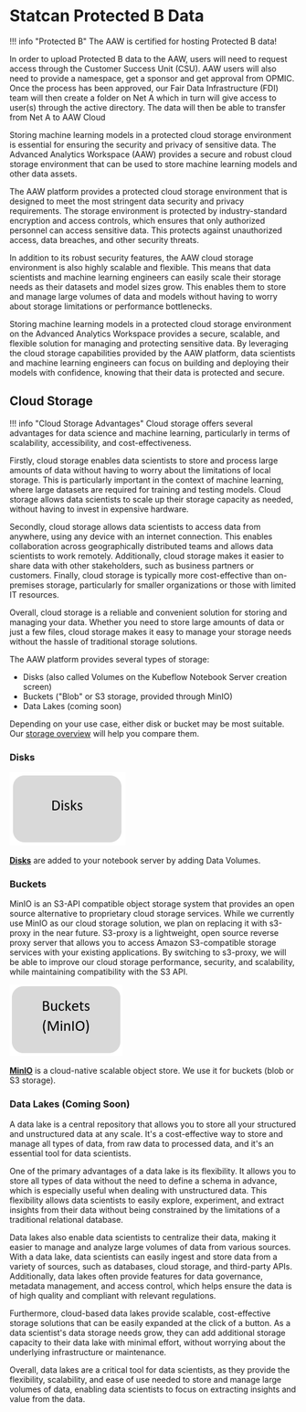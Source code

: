 # Statcan Protected B Data

<!-- prettier-ignore -->
!!! info "Protected B"
    The AAW is certified for hosting Protected B data!

In order to upload Protected B data to the AAW, users will need to request
access through the Customer Success Unit (CSU). AAW users will also need to
provide a namespace, get a sponsor and get approval from OPMIC. Once the process
has been approved, our Fair Data Infrastructure (FDI) team will then create a
folder on Net A which in turn will give access to user(s) through the active
directory. The data will then be able to transfer from Net A to AAW Cloud

Storing machine learning models in a protected cloud storage environment is
essential for ensuring the security and privacy of sensitive data. The Advanced
Analytics Workspace (AAW) provides a secure and robust cloud storage environment
that can be used to store machine learning models and other data assets.

The AAW platform provides a protected cloud storage environment that is designed
to meet the most stringent data security and privacy requirements. The storage
environment is protected by industry-standard encryption and access controls,
which ensures that only authorized personnel can access sensitive data. This
protects against unauthorized access, data breaches, and other security threats.

In addition to its robust security features, the AAW cloud storage environment
is also highly scalable and flexible. This means that data scientists and
machine learning engineers can easily scale their storage needs as their
datasets and model sizes grow. This enables them to store and manage large
volumes of data and models without having to worry about storage limitations or
performance bottlenecks.

Storing machine learning models in a protected cloud storage environment on the
Advanced Analytics Workspace provides a secure, scalable, and flexible solution
for managing and protecting sensitive data. By leveraging the cloud storage
capabilities provided by the AAW platform, data scientists and machine learning
engineers can focus on building and deploying their models with confidence,
knowing that their data is protected and secure.

## Cloud Storage

<!-- prettier-ignore -->
!!! info "Cloud Storage Advantages"
    Cloud storage offers several advantages for data science and machine learning, particularly in terms of scalability, accessibility, and cost-effectiveness.

Firstly, cloud storage enables data scientists to store and process large
amounts of data without having to worry about the limitations of local storage.
This is particularly important in the context of machine learning, where large
datasets are required for training and testing models. Cloud storage allows data
scientists to scale up their storage capacity as needed, without having to
invest in expensive hardware.

Secondly, cloud storage allows data scientists to access data from anywhere,
using any device with an internet connection. This enables collaboration across
geographically distributed teams and allows data scientists to work remotely.
Additionally, cloud storage makes it easier to share data with other
stakeholders, such as business partners or customers. Finally, cloud storage is
typically more cost-effective than on-premises storage, particularly for smaller
organizations or those with limited IT resources.

Overall, cloud storage is a reliable and convenient solution for storing and
managing your data. Whether you need to store large amounts of data or just a
few files, cloud storage makes it easy to manage your storage needs without the
hassle of traditional storage solutions.

The AAW platform provides several types of storage:

- Disks (also called Volumes on the Kubeflow Notebook Server creation screen)
- Buckets ("Blob" or S3 storage, provided through MinIO)
- Data Lakes (coming soon)

Depending on your use case, either disk or bucket may be most suitable. Our
[storage overview](../5-Storage/Overview.md) will help you compare them.

### Disks

[![Disks](../images/Disks.PNG)](Storage.md/)

**[Disks](../5-Storage/Disks.md)** are added to your notebook server by adding
Data Volumes.

### Buckets

MinIO is an S3-API compatible object storage system that provides an open source
alternative to proprietary cloud storage services. While we currently use MinIO
as our cloud storage solution, we plan on replacing it with s3-proxy in the near
future. S3-proxy is a lightweight, open source reverse proxy server that allows
you to access Amazon S3-compatible storage services with your existing
applications. By switching to s3-proxy, we will be able to improve our cloud
storage performance, security, and scalability, while maintaining compatibility
with the S3 API.

[![MinIO](../images/Buckets.PNG)](AzureBlobStorage.md/)

**[MinIO](../5-Storage/AzureBlobStorage.md)** is a cloud-native scalable object
store. We use it for buckets (blob or S3 storage).

### Data Lakes (Coming Soon)

A data lake is a central repository that allows you to store all your structured
and unstructured data at any scale. It's a cost-effective way to store and
manage all types of data, from raw data to processed data, and it's an essential
tool for data scientists.

One of the primary advantages of a data lake is its flexibility. It allows you
to store all types of data without the need to define a schema in advance, which
is especially useful when dealing with unstructured data. This flexibility
allows data scientists to easily explore, experiment, and extract insights from
their data without being constrained by the limitations of a traditional
relational database.

Data lakes also enable data scientists to centralize their data, making it
easier to manage and analyze large volumes of data from various sources. With a
data lake, data scientists can easily ingest and store data from a variety of
sources, such as databases, cloud storage, and third-party APIs. Additionally,
data lakes often provide features for data governance, metadata management, and
access control, which helps ensure the data is of high quality and compliant
with relevant regulations.

Furthermore, cloud-based data lakes provide scalable, cost-effective storage
solutions that can be easily expanded at the click of a button. As a data
scientist's data storage needs grow, they can add additional storage capacity to
their data lake with minimal effort, without worrying about the underlying
infrastructure or maintenance.

Overall, data lakes are a critical tool for data scientists, as they provide the
flexibility, scalability, and ease of use needed to store and manage large
volumes of data, enabling data scientists to focus on extracting insights and
value from the data.
